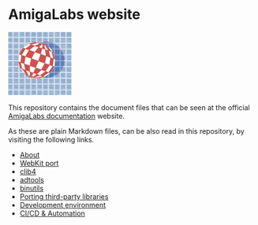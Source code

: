 # AmigaLabs website

![amigalabs-logo.png](./pages/01.home/amigalabs-logo.png)

This repository contains the document files that can be seen at the official [AmigaLabs documentation](https://amigalabs.net) website.

As these are plain Markdown files, can be also read in this repository, by visiting the following links.

* [About](./pages/01.home/default.md)
* [WebKit port](./pages/02.webkit-port/default.md)
* [clib4](./pages/03.clib4/default.md)
* [adtools](./pages/04.adtools/default.md)
* [binutils](./pages/05.binutils/default.md)
* [Porting third-party libraries](./pages/06.libs-ports/default.md)
* [Development environment](./pages/07.dev-env/default.md)
* [CI/CD & Automation](./pages/08.cicd-automation/default.md)